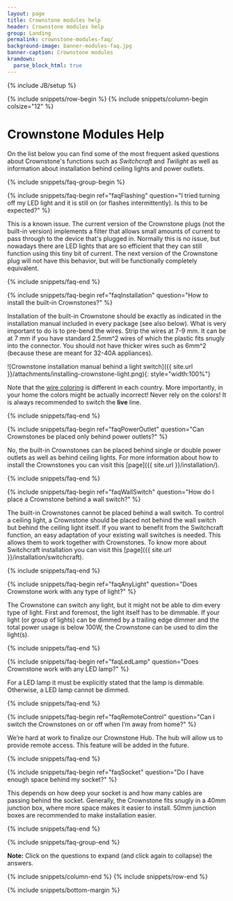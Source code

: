 ```yaml
---
layout: page
title: Crownstone modules help
header: Crownstone modules help
group: Landing
permalink: crownstone-modules-faq/
background-image: banner-modules-faq.jpg
banner-caption: Crownstone modules
kramdown: 
  parse_block_html: true
---
```

{% include JB/setup %}

{% include snippets/row-begin %}
{% include snippets/column-begin colsize="12" %}

# Crownstone Modules Help

On the list below you can find some of the most frequent asked questions about Crownstone's functions such as *Switchcraft* and *Twilight* as well as information about installation behind ceiling lights and power outlets.


{% include snippets/faq-group-begin %}


{% include snippets/faq-begin ref="faqFlashing" question="I tried turning off my LED light and it is still on (or flashes intermittently). Is this to be expected?" %}

This is a known issue. The current version of the Crownstone plugs (not the built-in version) implements a filter that allows small amounts of current to pass through to the device that's plugged in. 
Normally this is no issue, but nowadays there are LED lights that are so efficient that they can still function using this tiny bit of current. 
The next version of the Crownstone plug will not have this behavior, but will be functionally completely equivalent. 

{% include snippets/faq-end %}



{% include snippets/faq-begin ref="faqInstallation" question="How to install the built-in Crownstones?" %}

Installation of the built-in Crownstone should be exactly as indicated in the installation manual included in every package (see also below). 
What is very important to do is to pre-bend the wires. Strip the wires at 7-9 mm. It can be at 7 mm if you have standard 2.5mm^2 wires of which the plastic fits snugly into the connector. 
You should not have thicker wires such as 6mm^2 (because these are meant for 32-40A appliances).

![Crownstone installation manual behind a light switch]({{ site.url }}/attachments/installing-crownstone-light.png){: style="width:100%"}

Note that the [wire coloring](https://en.wikipedia.org/wiki/Electrical_wiring) is different in each country. 
More importantly, in your home the colors might be actually incorrect! Never rely on the colors! It is always recommended to switch the **live** line.

{% include snippets/faq-end %}



{% include snippets/faq-begin ref="faqPowerOutlet" question="Can Crownstones be placed only behind power outlets?" %}

No, the built-in Crownstones can be placed behind single or double power outlets as well as behind ceiling lights. For more information about how to install the Crownstones you can visit this [page]({{ site.url }}/installation/).

{% include snippets/faq-end %}



{% include snippets/faq-begin ref="faqWallSwitch" question="How do I place a Crownstone behind a wall switch?" %}

The built-in Crownstones cannot be placed behind a wall switch. To control a ceiling light, a Crownstone should be placed not behind the wall switch but behind the ceiling light itself. 
If you want to benefit from the Switchcraft function, an easy adaptation of your existing wall switches is needed. This allows them to work together with Crownstones. To know more about Switchcraft installation you can visit this [page]({{ site.url }}/installation/switchcraft).

{% include snippets/faq-end %}



{% include snippets/faq-begin ref="faqAnyLight" question="Does Crownstone work with any type of light?" %}

The Crownstone can switch any light, but it might not be able to dim every type of light. First and foremost, the light itself has to be dimmable. If your light (or group of lights) can be dimmed by a trailing edge dimmer and the total power usage is below 100W, the Crownstone can be used to dim the light(s).

{% include snippets/faq-end %}



{% include snippets/faq-begin ref="faqLedLamp" question="Does Crownstone work with any LED lamp?" %}

For a LED lamp it must be explicitly stated that the lamp is dimmable. Otherwise, a LED lamp cannot be dimmed.

{% include snippets/faq-end %}



{% include snippets/faq-begin ref="faqRemoteControl" question="Can I switch the Crownstones on or off when I’m away from home?" %}

We’re hard at work to finalize our Crownstone Hub. The hub will allow us to provide remote access. This feature will be added in the future.

{% include snippets/faq-end %}



{% include snippets/faq-begin ref="faqSocket" question="Do I have enough space behind my socket?" %}

This depends on how deep your socket is and how many cables are passing behind the socket. Generally, the Crownstone fits snugly in a 40mm junction box, where more space makes it easier to install. 50mm junction boxes are recommended to make installation easier.

{% include snippets/faq-end %}



{% include snippets/faq-group-end %}



**Note:** Click on the questions to expand (and click again to collapse) the answers.

{% include snippets/column-end %}
{% include snippets/row-end %}


{% include snippets/bottom-margin %}

<script>
window.onload = function() {
    var hash = window.location.hash; 
    if(hash !== " ") {
        var id = hash.substr(1);
        document.getElementById(id.concat('+')).classList.add("show");
        document.getElementById(id).scrollIntoView();
    }
};

function updateHash(new_hash){
    var hash = "#" + new_hash.slice(0, -1);
    window.history.pushState("", "", hash);
}
</script>